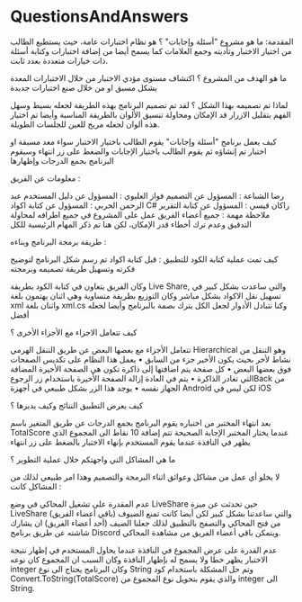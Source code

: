 # QuestionsAndAnswers

المقدمة:
ما هو مشروع "أسئلة وإجابات" ؟
هو نظام اختبارات عامة، حيث يستطيع الطالب من اختيار الاختبار وتأديته وجمع العلامات
كما يسمح أيضا من إضافة اختبارات وكتابة أسئلة ذات خيارات متعددة بعدد ثابت.

ما هو الهدف من المشروع ؟
اكتشاف مستوى مؤدي الاختبار من خلال الاختبارات المعدة بشكل مسبق او من خلال صنع اختبارات جديدة

لماذا تم تصميمه بهذا الشكل ؟
لقد تم تصميم البرنامج بهذه الطريقة لجعله بسيط وسهل الفهم بتقليل الازرار قد الإمكان ومحاولة تنسيق الألوان بالطريقة المناسبة
وأيضا تم اختيار هذه ألوان لجعله مريح للعين للجلسات الطويلة.

كيف يعمل برنامج "أسئلة وإجابات"
يقوم الطالب باختيار الاختبار سواء معد مسبقة او اختبار تم إنشاؤه ثم يقوم الطالب باختيار الإجابات والضغط على زر انتهاء وسيقوم البرنامج بجمع الدرجات وإظهارها

معلومات عن الفريق :

رضا الشباعة        : المسؤول عن التصميم
فواز العليوي        : المسؤول عن دليل المستخدم
عبد الرحمن الحربي : المسؤول عن كتابة اكواد C#
راكان قيسي         : المسؤول عن كتابة التقرير
ملاحظة مهمة       : جميع أعضاء الفريق عمل على المشروع في جميع اطرافه لمحاولة التدقيق وعدم ترك أخطاء قدر الإمكان، لكن هنا تم ذكر المهام الرئيسية للكل 


طريقة برمجة البرنامج وبناءه :

كيف تمت عملية كتابة الكود للتطبيق :
قبل كتابة اكواد تم رسم شكل البرنامج لتوضيح فكرته وتسهيل طريقة تصميمه وبرمجته

وكان الفريق يتعاون في كتابة الكود بطريقة Live Share, والتي ساعدت بشكل كبير في تسهيل نقل الاكواد بشكل مباشر
وكان التوزيع بطريقة متساوية وهي اثنان يهتمون بلغة xml واثنان بلغة xml.cs وكنا نتبادل الأدوار لجعل الكل يترك بصمة بالبرنامج وأيضا لجعله أفضل

كيف تتعامل الاجزاء مع الأجزاء الأخرى ؟

تتعامل الأجزاء مع بعضها البعض عن طريق التنقل الهرمي Hierarchical 
وهو التنقل من نشاط لأخر بحيث يكون الأخير جزء من السابق
•	يعمل هذا النظام على تكديس الصفحات فوق بعضها البعض
•	كل صفحة يتم اضافتها إلى ذاكرة تكون هي الصفحة الأخيرة المضافة التي تغادر الذاكرة
•	يتم في العادة إزالة الصفحة الأخيرة باستخدام زر الرجوعBack من الجهاز نفسه
•	يوجد هذا الزر بشكل طبيعي في أجهزة Android لكن ليس في iOS

كيف يعرض التطبيق النتائج وكيف يديرها ؟

بعد انتهاء المختبر من اختباره يقوم البرنامج بجمع الدرجات عن طريق المتغير باسم TotalScore عندما يختار المختبر الإجابة الصحيحة تتم إضافة 10 نقاط الى المجموع الذي يظهر في النافذة عندما يقوم المستخدم بإنهاء الاختبار بالضغط على زر انتهاء

ما هي المشاكل التي واجهتكم خلال عملية التطوير ؟

لا يخلو أي عمل من مشاكل وعوائق اثناء البرمجة والتصميم وهذا امر طبيعي
لذلك من المشاكل كانت :

عدم المقدرة على تشغيل المحاكي في وضع LiveShare
حين تحدثت عن ميزة LiveShare والتي ساعدتنا بشكل كبير لكن أيضا كانت تمنع الضيوف (باقي أعضاء الفريق) من فتح المحاكي والتصفح بالتطبيق
لذلك جعلنا الضيف (أحد أعضاء الفريق) ان يشارك شاشته عن طريق برنامج Discord ويتمكن باقي أعضاء الفريق من مشاهدة المحاكي.

عدم القدرة على عرض المجموع في النافذة
عندما يحاول المستخدم في إظهار نتيجة الاختبار يظهر خطا ولا يسمح له بإظهار النافذة
وكان السبب ان المجموع كان نوعه integer وكان البرنامج يحتاج الى نوع String 
وتم حل المشكلة باستخدام كود Convert.ToString(TotalScore)
   والذي يقوم بتحويل نوع المجموع من integer الى String.


